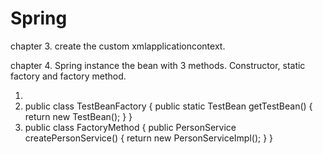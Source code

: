 # Spring
chapter 3. create the custom xmlapplicationcontext.

chapter 4. Spring instance the bean with 3 methods. Constructor, static factory and factory method.
1. <bean id="testbean" class="org.spring.TestBean"></bean>
2. <bean id="testbean2" class="org.spring.TestBeanFactory" factory-method="getTestBean"></bean>
   public class TestBeanFactory {
      public static TestBean getTestBean() {
        return new TestBean();
      }
  }
3.  <bean id="factoryMethod" class="org.core.spring.chapter4.FactoryMethod"></bean>
    <bean id="personService3" factory-bean="factoryMethod" factory-method="createPersonService"></bean>
    public class FactoryMethod {
      public PersonService createPersonService() {
        return new PersonServiceImpl();
      }
    }
    
